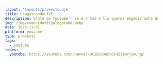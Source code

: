 ```yaml
---
layout: 'layouts/proxecto.njk'
title: urugaleandoLIVE
description: Canle de Youtube - Se é a túa e lle queres engadir unha descripción e etiquetas, ponte en contacto con nós.
img: /img/comunidade/galegotube.webp
date: 2022-11-01
platform: youtube
type: proxecto
tags:
  - youtube
redes:
  youtube: https://youtube.com/channel/UCiBqRUebb6iHZj1mrjzwUhg/
---
```


